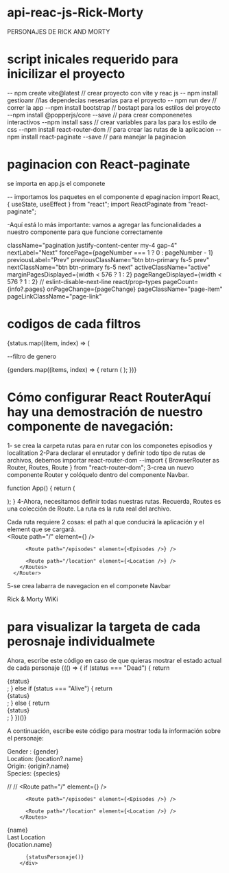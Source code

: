 # api-reac-js-Rick-Morty
PERSONAJES DE RICK AND MORTY
# script inicales requerido  para inicilizar el proyecto 

-- npm create vite@latest  // crear proyecto con vite y reac js
-- npm install gestioanr //las dependecias nesesarias para el proyecto 
-- npm run dev // correr la app
--npm install bootstrap // bostapt para los estilos del proyecto
--npm install @popperjs/core --save // para crear componenetes interactivos
--npm install sass // crear variables para las para los estilo de css 
--npm install react-router-dom // para crear  las rutas de la aplicacion
--npm install react-paginate --save // para manejar la paginacion  

# paginacion con React-paginate 

se importa en app.js el componete 
<Pagination
  info={info}
  pageNumber={pageNumber}
  updatePageNumber={updatePageNumber}
/> 

-- importamos los paquetes en el componente d epaginacion
import React, { useState, useEffect } from "react";
import ReactPaginate from "react-paginate";

-Aquí está lo más importante: vamos a agregar las funcionalidades a nuestro componente para que funcione correctamente 

  className="pagination justify-content-center my-4 gap-4"
        nextLabel="Next"
        forcePage={pageNumber === 1 ? 0 : pageNumber - 1}
        previousLabel="Prev"
        previousClassName="btn btn-primary fs-5 prev"
        nextClassName="btn btn-primary fs-5 next"
        activeClassName="active"
        marginPagesDisplayed={width < 576 ? 1 : 2}
        pageRangeDisplayed={width < 576 ? 1 : 2}
        // eslint-disable-next-line react/prop-types
        pageCount={info?.pages}
        onPageChange={pageChange}
        pageClassName="page-item"
        pageLinkClassName="page-link"  

# codigos de cada filtros

<div className="accordion-body d-flex flex-wrap gap-3">
          {status.map((item, index) => (
            <FilterBtn
              key={index}
              index={index}
              name="status"
              task={updateStatus}
              updatePageNumber={updatePageNumber}
              input={item}
            />  

--filtro de genero
<div className="accordion-body d-flex flex-wrap gap-3">
  {genders.map((items, index) => {
    return (
      <FilterBtn
        name="gender" index={index} key={index}
        updatePageNumber={updatePageNumber}
        task={updateGender} input={items}
      />
      );
    })}
  </div>
</div>  


# Cómo configurar React RouterAquí hay una demostración de nuestro componente de navegación:  

1- se crea la carpeta rutas para en rutar con los componetes  episodios y localitation 
2-Para declarar el enrutador y definir todo tipo de rutas de archivos, debemos importar react-router-dom
--import { BrowserRouter as Router, Routes, Route } from "react-router-dom";
3-crea un nuevo componente Router y colóquelo dentro del componente Navbar. 

function App() {
  return (
    <Router>
      <div className="App">
        <Navbar />
      </div>
    </Router>
  );
}
4-Ahora, necesitamos definir todas nuestras rutas. Recuerda, Routes es una colección de Route. La ruta es la ruta real del archivo.

Cada ruta requiere 2 cosas: el path al que conducirá la aplicación y el element que se cargará.  
<Router>
        <Routes>
          <Route path="/" element={<Home />} />

          <Route path="/episodes" element={<Episodes />} />

          <Route path="/location" element={<Location />} />
        </Routes>
      </Router>

5-se crea labarra de navegacion en el componete Navbar
 <nav className="navbar navbar-expand-lg navbar-light bg-light mb-4">
        <div className="container">
          <Link to="/" className="navbar-brand fs-3 ubuntu">
            Rick & Morty <span className="text-primary">WiKi</span>
          </Link>
        </div>
      </nav>  

# para visualizar la targeta de cada perosnaje individualmete
 Ahora, escribe este código en caso de que quieras mostrar el estado actual de cada personaje
 {(() => {
          if (status === "Dead") {
            return <div className="badge bg-danger fs-5">{status}</div>;
          } else if (status === "Alive") {
            return <div className=" badge bg-success fs-5">{status}</div>;
          } else {
            return <div className="badge bg-secondary fs-5">{status}</div>;
          }
        })()}

A continuación, escribe este código para mostrar toda la información sobre el personaje: 

<div className="content">
  <div className="">
    <span className="fw-bold">Gender : </span>
    {gender}
  </div>
  <div className="">
    <span className="fw-bold">Location: </span>
    {location?.name}
  </div>
  <div className="">
    <span className="fw-bold">Origin: </span>
    {origin?.name}
  </div>
  <div className="">
    <span className="fw-bold">Species: </span>
    {species}
  </div>
</div> 

// // <Route path="/" element={<Home />} />

          <Route path="/episodes" element={<Episodes />} />

          <Route path="/location" element={<Location />} />
        </Routes> 



 <div
          key={id}
          className="col-lg-4 col-md-6 col-sm-6 col-12 mb-4 position-relative text-dark"
        >
          <div
            className={`${styles.card} d-flex flex-column justify-content-center`}
          >
            <img className={`${styles.img} img-fluid`} src={image} alt="" />
            <div className={`${styles.content}`}>
              <div className="fs-5 fw-bold mb-4">{name}</div>
              <div className="">
                <div className="fs-6 fw-normal">Last Location</div>
                <div className="fs-5">{location.name}</div>
              </div>
            </div>
          </div>

          {statusPersonaje()}
        </div>